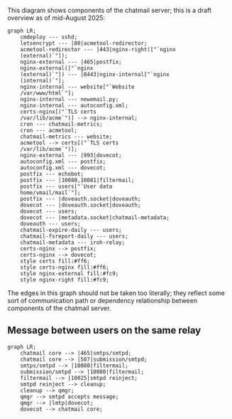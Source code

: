 This diagram shows components of the chatmail server; this is a draft
overview as of mid-August 2025:

```mermaid
graph LR;
    cmdeploy --- sshd;
    letsencrypt --- |80|acmetool-redirector;
    acmetool-redirector --- |443|nginx-right(["`nginx
    (external)`"]);
    nginx-external --- |465|postfix;
    nginx-external(["`nginx
    (external)`"]) --- |8443|nginx-internal["`nginx
    (internal)`"];
    nginx-internal --- website["`Website
    /var/www/html`"];
    nginx-internal --- newemail.py;
    nginx-internal --- autoconfig.xml;
    certs-nginx[("`TLS certs
    /var/lib/acme`")] --> nginx-internal;
    cron --- chatmail-metrics;
    cron --- acmetool;
    chatmail-metrics --- website;
    acmetool --> certs[("`TLS certs
    /var/lib/acme`")];
    nginx-external --- |993|dovecot;
    autoconfig.xml --- postfix;
    autoconfig.xml --- dovecot;
    postfix --- echobot;
    postfix --- |10080,10081|filtermail;
    postfix --- users["`User data
    home/vmail/mail`"];
    postfix --- |doveauth.socket|doveauth;
    dovecot --- |doveauth.socket|doveauth;
    dovecot --- users;
    dovecot --- |metadata.socket|chatmail-metadata;
    doveauth --- users;
    chatmail-expire-daily --- users;
    chatmail-fsreport-daily --- users;
    chatmail-metadata --- iroh-relay;
    certs-nginx --> postfix;
    certs-nginx --> dovecot;
    style certs fill:#ff6;
    style certs-nginx fill:#ff6;
    style nginx-external fill:#fc9;
    style nginx-right fill:#fc9;
```

The edges in this graph should not be taken too literally; they
reflect some sort of communication path or dependency relationship
between components of the chatmail server.

## Message between users on the same relay

```mermaid
graph LR;
    chatmail core --> |465|smtps/smtpd;
    chatmail core --> |587|submission/smtpd;
    smtps/smtpd --> |10080|filtermail;
    submission/smtpd --> |10080|filtermail;
    filtermail --> |10025|smtpd reinject;
    smtpd reinject --> cleanup;
    cleanup --> qmgr;
    qmgr --> smtpd accepts message;
    qmgr --> |lmtp|dovecot;
    dovecot --> chatmail core;
```
